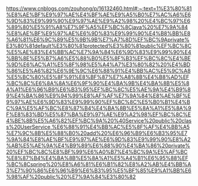 https://www.cnblogs.com/zouhong/p/16132460.html#:~:text=1%E3%80%81%E8%AE%BF%E9%97%AE%E4%BF%AE%E9%A5%B0%E7%AC%A6%E6%9D%83%E9%99%90%E9%97%AE%E9%A2%98%20%E4%BC%97%E6%89%80%E5%91%A8%E7%9F%A5%EF%BC%8Cjava%20%E7%9A%84%E8%AE%BF%E9%97%AE%E6%9D%83%E9%99%90%E4%B8%BB%E8%A6%81%E6%9C%89%E5%9B%9B%E7%A7%8D%EF%BC%9Aprivate%E3%80%81default%E3%80%81protected%E3%80%81public%EF%BC%8C%E5%AE%83%E4%BB%AC%E7%9A%84%E6%9D%83%E9%99%90%E4%BB%8E%E5%B7%A6%E5%88%B0%E5%8F%B3%EF%BC%8C%E4%BE%9D%E6%AC%A1%E5%8F%98%E5%A4%A7%E3%80%82%20%E4%BD%86%E5%A6%82%E6%9E%9C%E6%88%91%E4%BB%AC%E5%9C%A8%E5%BC%80%E5%8F%91%E8%BF%87%E7%A8%8B%E4%B8%AD%EF%BC%8C%E6%8A%8A%E6%9F%90%E4%BA%9B%E4%BA%8B%E5%8A%A1%E6%96%B9%E6%B3%95%EF%BC%8C%E5%AE%9A%E4%B9%89%E4%BA%86%E9%94%99%E8%AF%AF%E7%9A%84%E8%AE%BF%E9%97%AE%E6%9D%83%E9%99%90%EF%BC%8C%E5%B0%B1%E4%BC%9A%E5%AF%BC%E8%87%B4%E4%BA%8B%E5%8A%A1%E5%8A%9F%E8%83%BD%E5%87%BA%E9%97%AE%E9%A2%98%EF%BC%8C%E4%BE%8B%E5%A6%82%EF%BC%9A%20%40Service%20public%20class%20UserService,%E6%88%91%E4%BB%AC%E5%8F%AF%E4%BB%A5%E7%9C%8B%E5%88%B0%20add%20%E6%96%B9%E6%B3%95%E7%9A%84%E8%AE%BF%E9%97%AE%E6%9D%83%E9%99%90%E8%A2%AB%E5%AE%9A%E4%B9%89%E6%88%90%E4%BA%86%20private%20%EF%BC%8C%E8%BF%99%E6%A0%B7%E4%BC%9A%E5%AF%BC%E8%87%B4%E4%BA%8B%E5%8A%A1%E5%A4%B1%E6%95%88%EF%BC%8Cspring%20%E8%A6%81%E6%B1%82%E8%A2%AB%E4%BB%A3%E7%90%86%E6%96%B9%E6%B3%95%E5%BF%85%E9%A1%BB%E6%98%AF%20public%20%E7%9A%84%E3%80%82